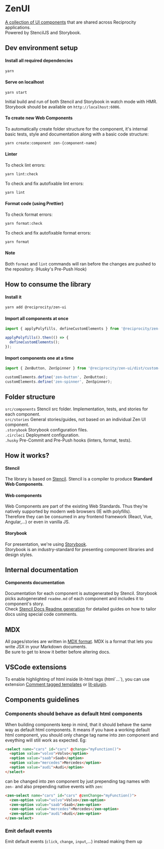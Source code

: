 # ZenUI
[A collection of UI components](https://zen-ui.zengrc.com/) that are shared across Reciprocity applications.\
Powered by StencilJS and Storybook.

## Dev environment setup
#### Install all required dependencies
```bash
yarn
```

#### Serve on localhost
```
yarn start
```
Initial build and run of both Stencil and Storybook in watch mode with HMR.
Storybook should be available on `http://localhost:6006`.

#### To create new Web Components
To automatically create folder structure for the component, it's internal basic tests, style and documentation along with a basic code structure:
```bash
yarn create:component zen-{component-name}
```

#### Linter
To check lint errors:
```bash
yarn lint:check
```
To check and fix autofixable lint errors:
```bash
yarn lint
```

#### Format code (using Prettier)
To check format errors:
```bash
yarn format:check
```
To check and fix autofixable format errors:
```bash
yarn format
```

#### Note
Both `format` and `lint` commands will ran before the changes are pushed to the repository. (Husky's Pre-Push Hook)

## How to consume the library
#### Install it
```bash
yarn add @reciprocity/zen-ui
```

#### Import all components at once
```js
import { applyPolyfills, defineCustomElements } from '@reciprocity/zen-ui/loader';

applyPolyfills().then(() => {
  defineCustomElements();
});
```

#### Import components one at a time
```js
import { ZenButton, ZenSpinner } from '@reciprocity/zen-ui/dist/custom-elements';

customElements.define('zen-button', ZenButton);
customElements.define('zen-spinner', ZenSpinner);
```

## Folder structure
`src/components` Stencil src folder. Implementation, tests, and stories for each component.\
`src/stories` General stories/guides, not based on an individual Zen UI component.\
`.storybook` Storybook configuration files.\
`.circleci` Deployment configuration.\
`.husky` Pre-Commit and Pre-Push hooks (linters, format, tests).

## How it works?

#### Stencil
The library is based on [Stencil](https://stenciljs.com/docs/introduction). Stencil is a compiler to produce **Standard Web Components**.

#### Web components
Web Components are part of the existing Web Standards. Thus they're natively supported by modern web browsers (IE with polyfills).\
Therefore they can be consumed in any frontend framework (React, Vue, Angular,...) or even in vanilla JS.

#### Storybook
For presentation, we're using [Storybook](https://storybook.js.org/).\
Storybook is an industry-standard for presenting component libraries and design styles.

## Internal documentation

#### Components documentation
Documentation for each component is autogenerated by Stencil. Storybook picks autogenerated `readme.md` of each component and includes it to component's story.\
Check [Stencil Docs Readme generation](https://stenciljs.com/docs/docs-readme) for detailed guides on how to tailor docs using special code comments.

## MDX
All pages/stories are written in [MDX format](https://mdxjs.com/getting-started/). MDX is a format that lets you write JSX in your Markdown documents.\
Be sure to get to know it better before altering docs.

## VSCode extensions
To enable highlighting of html inside lit-html tags (html\`...\`), you can use extension [Comment tagged templates](https://marketplace.visualstudio.com/items?itemName=bierner.comment-tagged-templates) or [lit-plugin](https://marketplace.visualstudio.com/items?itemName=runem.lit-plugin).


## Components guidelines
### Components should behave as default html components
When building components keep in mind, that it should behave the same way as default html components.
It means if you have a working default html component, you should only change tag name into zen component and eveything will still work as expected. Eg:

```html
<select name="cars" id="cars" @change="myFunction()">
  <option value="volvo">Volvo</option>
  <option value="saab">Saab</option>
  <option value="mercedes">Mercedes</option>
  <option value="audi">Audi</option>
</select>
```

can be changed into zen component by just prepending tag names with `zen-` and
also prepending native events with `zen`:

```html
<zen-select name="cars" id="cars" @zenChange="myFunction()">
  <zen-option value="volvo">Volvo</zen-option>
  <zen-option value="saab">Saab</zen-option>
  <zen-option value="mercedes">Mercedes</zen-option>
  <zen-option value="audi">Audi</zen-option>
</zen-select>
```

### Emit default events
Emit default events (`click`, `change`, `input`,...) instead making them up
